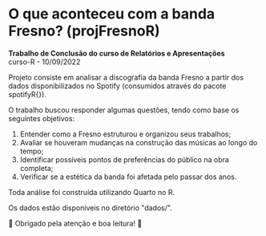 # O que aconteceu com a banda Fresno? (projFresnoR)

**Trabalho de Conclusão do curso de Relatórios e Apresentações** 
\
curso-R - 10/09/2022

Projeto consiste em analisar a discografia da banda Fresno a partir dos dados disponibilizados no Spotify (consumidos através do pacote spotifyR{}). 

O trabalho buscou responder algumas questões, tendo como base os seguintes objetivos:

1. Entender como a Fresno estruturou e organizou seus trabalhos;
2. Avaliar se houveram mudanças na construção das músicas ao longo do tempo;
3. Identificar possíveis pontos de preferências do público na obra completa;
4. Verificar se a estética da banda foi afetada pelo passar dos anos.

Toda análise foi construída utilizando Quarto no R.

Os dados estão disponíveis no diretório "dados/".

🎸 Obrigado pela atenção e boa leitura! 🎸
